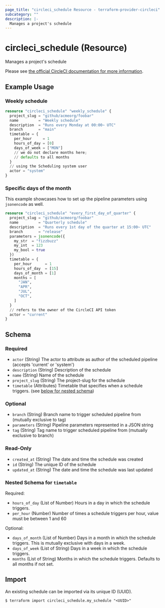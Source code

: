 ```yaml
---
page_title: "circleci_schedule Resource - terraform-provider-circleci"
subcategory: ""
description: |-
  Manages a project's schedule
---
```


# circleci_schedule (Resource)

Manages a project's schedule

Please see [the official CircleCI documentation for more information](https://circleci.com/docs/scheduled-pipelines/).

## Example Usage

### Weekly schedule

```terraform
resource "circleci_schedule" "weekly_schedule" {
  project_slug = "github/acmeorg/foobar"
  name         = "Weekly schedule"
  description  = "Runs every Monday at 00:00~ UTC"
  branch       = "main"
  timetable = {
    per_hour     = 1
    hours_of_day = [0]
    days_of_week = ["MON"]
    // we do not declare months here;
    // defaults to all months
  }
  // using the Scheduling system user
  actor = "system"
}
```

### Specific days of the month

This example showcases how to set up the pipeline parameters using `jsonencode` as well.

```terraform
resource "circleci_schedule" "every_first_day_of_quarter" {
  project_slug = "github/acmeorg/foobar"
  name         = "Quarterly schedule"
  description  = "Runs every 1st day of the quarter at 15:00~ UTC"
  branch       = "release"
  parameters = jsonencode({
    my_str  = "fizzbuzz"
    my_int  = 123
    my_bool = true
  })
  timetable = {
    per_hour      = 1
    hours_of_day  = [15]
    days_of_month = [1]
    months = [
      "JAN",
      "APR",
      "JUL",
      "OCT",
    ]
  }
  // refers to the owner of the CircleCI API token
  actor = "current"
}
```

<!-- schema generated by tfplugindocs -->
## Schema

### Required

- `actor` (String) The actor to attribute as author of the scheduled pipeline (accepts 'current' or 'system')
- `description` (String) Description of the schedule
- `name` (String) Name of the schedule
- `project_slug` (String) The project-slug for the schedule
- `timetable` (Attributes) Timetable that specifies when a schedule triggers. (see [below for nested schema](#nestedatt--timetable))

### Optional

- `branch` (String) Branch name to trigger scheduled pipeline from (mutually exclusive to tag)
- `parameters` (String) Pipeline parameters represented in a JSON string
- `tag` (String) Tag name to trigger scheduled pipeline from (mutually exclusive to branch)

### Read-Only

- `created_at` (String) The date and time the schedule was created
- `id` (String) The unique ID of the schedule
- `updated_at` (String) The date and time the schedule was last updated

<a id="nestedatt--timetable"></a>
### Nested Schema for `timetable`

Required:

- `hours_of_day` (List of Number) Hours in a day in which the schedule triggers.
- `per_hour` (Number) Number of times a schedule triggers per hour, value must be between 1 and 60

Optional:

- `days_of_month` (List of Number) Days in a month in which the schedule triggers. This is mutually exclusive with days in a week.
- `days_of_week` (List of String) Days in a week in which the schedule triggers.
- `months` (List of String) Months in which the schedule triggers. Defaults to all months if not set.

## Import

An existing schedule can be imported via its unique ID (UUID).

```console
$ terraform import circleci_schedule.my_schedule "<UUID>"
```
